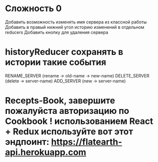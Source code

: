 # Сложность 0
Добавить возможность изменять имя сервера из классной работы
Добавить в правый нижний угол историю изменений в отдельном reducers
Добавить кнопку для удаления сервера
# historyReducer сохранять в истории такие события

RENAME_SERVER (rename -> old-name -> new-name)
DELETE_SERVER (delete -> server-name)
ADD_SERVER (new -> server-name)

# Recepts-Book, завершите пожалуйста авторизацию по Cookbook ! использованием React + Redux используйте вот этот эндпоинт: https://flatearth-api.herokuapp.com
